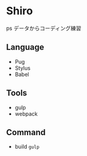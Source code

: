 # Shiro

ps データからコーディング練習

## Language

- Pug
- Stylus
- Babel

## Tools

- gulp
- webpack

## Command

- build
  `gulp`
